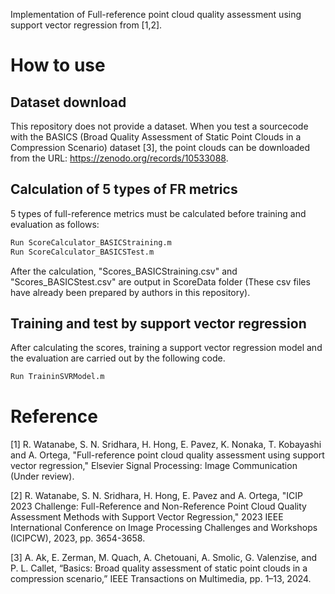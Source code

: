 Implementation of Full-reference point cloud quality assessment using support vector regression from [1,2].

# How to use

## Dataset download

This repository does not provide a dataset. 
When you test a sourcecode with the BASICS (Broad Quality Assessment of Static Point Clouds in a Compression Scenario) dataset [3], the point clouds can be downloaded from the URL: https://zenodo.org/records/10533088.

## Calculation of 5 types of FR metrics

5 types of full-reference metrics must be calculated before training and evaluation as follows: 

```bash
Run ScoreCalculator_BASICStraining.m 
Run ScoreCalculator_BASICSTest.m
```

After the calculation, "Scores_BASICStraining.csv" and "Scores_BASICStest.csv" are output in ScoreData folder (These csv files have already been prepared by authors in this repository). 

## Training and test by support vector regression

After calculating the scores, training a support vector regression model and the evaluation are carried out by the following code.

```bash
Run TraininSVRModel.m
```

# Reference

[1] R. Watanabe, S. N. Sridhara, H. Hong, E. Pavez, K. Nonaka, T. Kobayashi and A. Ortega, "Full-reference point cloud quality assessment using support vector regression," Elsevier Signal Processing: Image Communication (Under review).

[2] R. Watanabe, S. N. Sridhara, H. Hong, E. Pavez and A. Ortega, "ICIP 2023 Challenge: Full-Reference and Non-Reference Point Cloud Quality Assessment Methods with Support Vector Regression," 2023 IEEE International Conference on Image Processing Challenges and Workshops (ICIPCW), 2023, pp. 3654-3658.

[3] A. Ak, E. Zerman, M. Quach, A. Chetouani, A. Smolic, G. Valenzise, and P. L. Callet, “Basics: Broad quality assessment of static point clouds in a compression scenario,” IEEE Transactions on Multimedia, pp. 1–13, 2024.

